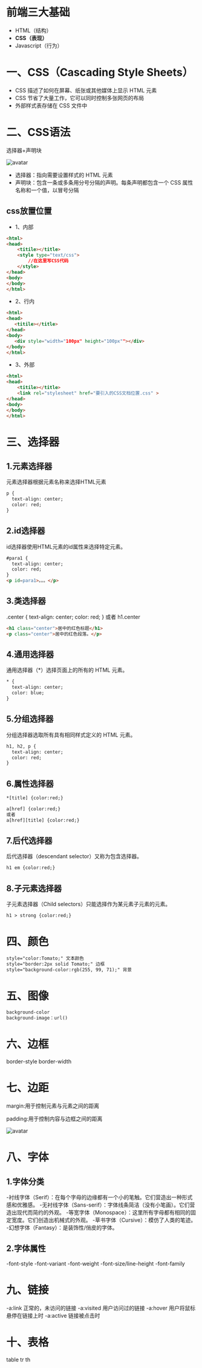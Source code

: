 # 前端三大基础
- HTML（结构）
- **CSS（表现）**
- Javascript（行为）


# 一、CSS（Cascading Style Sheets）
- CSS 描述了如何在屏幕、纸张或其他媒体上显示 HTML 元素
- CSS 节省了大量工作，它可以同时控制多张网页的布局
- 外部样式表存储在 CSS 文件中



# 二、CSS语法
选择器+声明块

![avatar](https://www.w3school.com.cn/i/css/selector.gif)

- 选择器：指向需要设置样式的 HTML 元素
- 声明块：包含一条或多条用分号分隔的声明。每条声明都包含一个 CSS 属性名称和一个值，以冒号分隔

## css放置位置
- 1、内部
```html
<html>
<head>
    <titile></title>
    <style type="text/css">
        //在这里写CSS代码
    </style>
</head>
<body>
</body>
</html>
```
- 2、行内
 ```html
<html>
<head>
    <titile></title>
</head>
<body>
    <div style="width="100px" height="100px""></div>
</body>
</html>
```
- 3、外部
```html
<html>
<head>
    <titile></title>
    <link rel="stylesheet" href="要引入的CSS文档位置.css" >
</head>
<body>
</body>
</html>
```

# 三、选择器
## 1.元素选择器
元素选择器根据元素名称来选择HTML元素
```html
p {
  text-align: center;
  color: red;
}
```
## 2.id选择器
id选择器使用HTML元素的id属性来选择特定元素。
```html
#para1 {
  text-align: center;
  color: red;
}
<p id=para1>。。。</p>
```
## 3.类选择器
.center {
  text-align: center;
  color: red;
}
或者
h1.center
```html
<h1 class="center">居中的红色标题</h1>
<p class="center">居中的红色段落。</p> 
```

## 4.通用选择器
通用选择器（*）选择页面上的所有的 HTML 元素。
```html
* {
  text-align: center;
  color: blue;
}
```

## 5.分组选择器
分组选择器选取所有具有相同样式定义的 HTML 元素。
```html
h1, h2, p {
  text-align: center;
  color: red;
}
```

## 6.属性选择器
```html
*[title] {color:red;}
```
```html
a[href] {color:red;}
或者
a[href][title] {color:red;}
```
## 7.后代选择器
后代选择器（descendant selector）又称为包含选择器。
```html
h1 em {color:red;}
```

## 8.子元素选择器
子元素选择器（Child selectors）只能选择作为某元素子元素的元素。
```html
h1 > strong {color:red;}
```
# 四、颜色
```html
style="color:Tomato;" 文本颜色
style="border:2px solid Tomato;" 边框
style="background-color:rgb(255, 99, 71);" 背景
```
# 五、图像
```html
background-color
background-image：url()
```
# 六、边框
border-style
border-width

# 七、边距
margin:用于控制元素与元素之间的距离

padding:用于控制内容与边框之间的距离

![avatar](https://www.w3school.com.cn/i/css/boxmodel.gif)

# 八、字体
## 1.字体分类
-衬线字体（Serif）：在每个字母的边缘都有一个小的笔触。它们营造出一种形式感和优雅感。
-无衬线字体（Sans-serif）：字体线条简洁（没有小笔画）。它们营造出现代而简约的外观。
-等宽字体（Monospace）：这里所有字母都有相同的固定宽度。它们创造出机械式的外观。
-草书字体（Cursive）：模仿了人类的笔迹。
-幻想字体（Fantasy）：是装饰性/俏皮的字体。

## 2.字体属性
-font-style
-font-variant
-font-weight
-font-size/line-height
-font-family

# 九、链接
-a:link  正常的，未访问的链接
-a:visited  用户访问过的链接
-a:hover  用户将鼠标悬停在链接上时
-a:active  链接被点击时

# 十、表格
table  tr th

